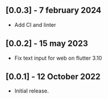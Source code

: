 ## [0.0.3] - 7 february 2024

- Add CI and linter

## [0.0.2] - 15 may 2023

- Fix text input for web on flutter 3.10

## [0.0.1] - 12 October 2022

- Initial release.
